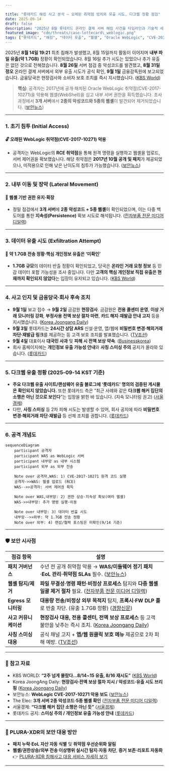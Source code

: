 ```yaml
---

title: "롯데카드 해킹 사고 분석 – 오래된 취약점 방치와 유출 시도, 다크웹 정황 점검"
date: 2025-09-14
draft: false
description: "2025년 8월 롯데카드 온라인 결제 서버 해킹 사건을 타임라인과 기술적 세부, 다크웹 유출 여부, 금융당국 후속 조치까지 종합 정리합니다."
featured_image: "cdn/threats/case-lottecard\_weblogic.png"
tags: ["롯데카드", "해킹", "데이터 유출", "웹셸", "Oracle WebLogic", "CVE-2017-10271", "금융보안", "침해사고"]
---
```


2025년 **8월 14일 19:21** 최초 침해가 발생했고, 8월 15일까지 활동이 이어지며 **내부 파일 유출(약 1.7GB)** 정황이 확인되었습니다. 8월 16일 추가 시도는 있었으나 추가 유출은 없던 것으로 전해졌습니다. **8월 26일** 서버 점검 중 악성코드를 발견했고, **8월 31일 정오** 온라인 결제 서버에서 외부 유출 시도가 공식 확인, **9월 1일** 금융감독원에 보고되었습니다. 금융당국은 현장검사와 소비자 보호 조치를 즉시 지시했습니다. ([KBS World][1])

> **핵심:** 공격자는 2017년에 공개·패치된 Oracle WebLogic 취약점(CVE-2017-10271)을 악용해 웹셸(WebShell)을 심고 내부 서버 권한을 획득했습니다. 조사 과정에서 **3개 서버**에서 **2종의 악성코드와 5종의 웹셸**이 발견되어 제거되었습니다. ([보안뉴스][2])

<!--more-->

---

### 1. **초기 침투 (Initial Access)**

#### 🔓 **오래된 WebLogic 취약점(CVE-2017-10271) 악용**

* 공격자는 WebLogic의 **RCE 취약점**을 통해 원격 명령을 실행하고 웹셸을 업로드, 서버 제어권을 확보했습니다. 해당 취약점은 **2017년 10월 공개 및 패치**가 제공되었으나, 미적용으로 인해 낮은 난이도의 침투가 가능했습니다. ([보안뉴스][2])

---

### 2. **내부 이동 및 장악 (Lateral Movement)**

#### 🚨 **웹셸 기반 권한 유지·확장**

* 정밀 점검에서 **3개 서버**에 **2종 악성코드 + 5종 웹셸**이 확인되었으며, 이는 다중 백도어를 통한 **지속성(Persistence)** 확보 시도로 해석됩니다. ([전자부품 전문 미디어 디일렉][3])

---

### 3. **데이터 유출 시도 (Exfiltration Attempt)**

#### 📂 **약 1.7GB 전송 정황·핵심 개인정보 유출은 ‘미확인’**

* **1.7GB 규모**의 데이터 반출 정황이 확인되었고, 당국은 **온라인 거래 요청 정보** 등 민감 데이터 포함 가능성을 조사 중입니다. 다만 **고객의 핵심 개인정보 직접 유출은 현재까지 확인되지 않았다**는 입장이 유지되고 있습니다. ([KBS World][1])

---

### 4. **사고 인지 및 금융당국·회사 후속 조치**

* **9월 1일** 보고 접수 → **9월 2일** 금감원 **현장검사**. 금감원은 **전용 콜센터 운영**, **이상 거래 모니터링 강화**, **부정사용 전액 보상 절차 마련**, **카드 해지·재발급 안내 고지** 등을 지시했습니다. ([Korea Joongang Daily][4])
* **9월 3일** 롯데카드는 **24시간 상담 ARS** 신설·운영, 앱/웹에 **비밀번호 변경·해외거래 차단·재발급 링크**를 제공하는 등 고객 보호 조치를 발표했습니다. ([TV조선][5])
* **9월 4일** 대표이사 **대국민 사과** 및 **피해 시 전액 보상 약속**. ([Businesskorea][6])
* 회사 홈페이지에는 **개인정보 유출 가능성 안내**와 **사칭 스미싱 주의** 공지가 올라와 있습니다. ([롯데카드][7])

---

### 5. **다크웹 유출 정황 (2025-09-14 KST 기준)**

* **주요 다크웹 유출 사이트/랜섬웨어 유출 블로그에 ‘롯데카드’ 명의의 검증된 게시물은 확인되지 않았습니다.** 또한 롯데카드 측은 “최근 사례와 같은 **다크웹 해커 집단의 소행은 아닌 것으로 보인다**”는 입장을 밝힌 바 있습니다. (지속 모니터링 권고) ([서울경제][8])
* 다만, **사칭 스미싱** 등 2차 피해 시도는 발생할 수 있어, 회사 공지에 따라 **비밀번호 변경·해외거래 차단·재발급** 등 선제 조치를 권합니다. ([롯데카드][7])

---

### 6. **공격 개념도**

```mermaid
sequenceDiagram
    participant 공격자
    participant WAS as WebLogic 서버
    participant 내부망 as 내부 시스템
    participant 외부 as 외부 전송

    Note over 공격자,WAS: 1) CVE-2017-10271 원격 코드 실행
    공격자->>WAS: 웹셸 업로드 (RCE)
    WAS-->>공격자: 서버 제어권 획득

    Note over WAS,내부망: 2) 권한 상승·지속성 확보(여러 웹셸)
    WAS->>내부망: 추가 명령 실행·이동

    Note over 내부망: 3) 데이터 반출 시도
    내부망-->>외부: 약 1.7GB 전송 정황
    Note over 외부: 4) 랜섬/협박 포스팅은 미확인(9/14 기준)
```

---

### 🛡️ 보안 시사점

| 점검 항목           | 설명                                                                              |
| --------------- | ------------------------------------------------------------------------------- |
| **패치 거버넌스**     | 수년 전 공개 취약점 악용 → **WAS/미들웨어 정기 패치·EoL 관리·취약점 SLAs** 필수. ([보안뉴스][2])             |
| **웹셸 탐지/제거**    | **파일 무결성·명령 패턴·비정상 프로세스** 탐지와 **다중 웹셸 일괄 제거 절차** 필요. ([전자부품 전문 미디어 디일렉][3])     |
| **Egress 모니터링** | **대용량 전송/비정상 외부 목적지** 탐지, **프록시·FW DLP 룰**로 반출 차단. (유출 1.7GB 정황) ([경향신문][9])    |
| **사고 커뮤니케이션**   | **현장검사 대응, 전용 콜센터, 전액 보상 프로세스** 등 고객 불안을 낮추는 즉시 조치. ([Korea Joongang Daily][4]) |
| **사칭 스미싱 대응**   | 공식 채널 고지 + **앱/웹 원클릭 보호 메뉴** 제공으로 2차 피해 예방. ([TV조선][5])                         |

---

### 📑 참고 자료

* KBS WORLD: **“2주 넘게 몰랐다…8/14\~15 유출, 8/16 재시도”** ([KBS World][1])
* Korea JoongAng Daily: **현장검사·전액 보상 절차 지시 / 악성코드·유출 시도 브리핑** ([Korea Joongang Daily][4])
* 보안뉴스: **WebLogic CVE-2017-10271 악용 보도** ([보안뉴스][2])
* The Elec: **3개 서버 2종 악성코드·5종 웹셸 확인** ([전자부품 전문 미디어 디일렉][3])
* 서울경제: **“다크웹 해커 집단 소행은 아닌 듯”** ([서울경제][8])
* 롯데카드 공지: **스미싱 주의 / 개인정보 유출 가능성 안내** ([롯데카드][7])

---

### 🌟 PLURA-XDR의 보안 대응 방안

* **패치 누락·EoL 자산 자동 식별** 및 **취약점 우선순위화 알림**
* **웹셸/권한상승/외부 전송 이상행위 실시간 탐지·자동 차단**, **증거 보존·리포트 자동화**
  👉 [PLURA-XDR 침해사고 대응 서비스 자세히 보기](https://www.plura.io/underattack)

---

[1]: https://world.kbs.co.kr/service/news_view.htm?Seq_Code=195733&lang=e "Lotte Card Had Been Unaware of Hacking Incident for Over Two Weeks l KBS WORLD"
[2]: https://m.boannews.com/html/detail.html?idx=139047&tab_type=1&utm_source=chatgpt.com "롯데카드, 2017년 공개된 취약점에 당했다...“제2금융권 전반 ..."
[3]: https://www.thelec.kr/news/articleView.html?idxno=40144&utm_source=chatgpt.com "롯데카드, 서버 악성코드 감염…\"고객 정보 유출 없는 듯\""
[4]: https://koreajoongangdaily.joins.com/news/2025-09-02/business/industry/Watchdog-orders-Lotte-Card-to-compensate-victims-of-hack/2389681?utm_source=chatgpt.com "Watchdog orders Lotte Card to compensate victims of hack"
[5]: https://news.tvchosun.com/site/data/html_dir/2025/09/03/2025090390165.html?utm_source=chatgpt.com "해킹 공격 받은 롯데카드, 고객보호 조치 강화…\"피해 발생 시 선 ..."
[6]: https://www.businesskorea.co.kr/news/articleView.html?idxno=251136&utm_source=chatgpt.com "Lotte Card CEO Promises Full Compensation for Hacking ..."
[7]: https://www.lottecard.co.kr/app/LPEVNCA_V100.lc?newsSeq=3502 "롯데카드 개인 - 공지사항"
[8]: https://www.sedaily.com/NewsView/2GXQFL6KS6 "'회원 수 970만' 롯데카드 해킹 공격…고객정보 유출 여부 확인 중 | 서울경제"
[9]: https://www.khan.co.kr/article/202509012125001?utm_source=chatgpt.com "롯데카드도 '해킹 사고' 데이터 1.7GB 유출···“서버 악성코드 ..."
